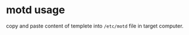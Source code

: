 motd usage
==========

copy and paste content of templete into ```/etc/motd``` file in target computer.
